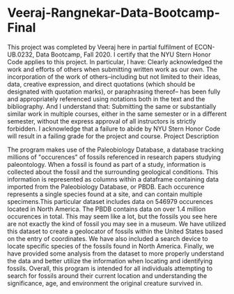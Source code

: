 # Veeraj-Rangnekar-Data-Bootcamp-Final

This project was completed by Veeraj here in partial fulfilment of ECON-UB.0232,
Data Bootcamp, Fall 2020. I certify that the NYU Stern Honor Code applies to this project. In
particular, I have:
Clearly acknowledged the work and efforts of others when submitting written work as our own.
The incorporation of the work of others–including but not limited to their ideas, data, creative
expression, and direct quotations (which should be designated with quotation marks), or paraphrasing thereof– has been fully and appropriately referenced using notations both in the text
and the bibliography.
And I understand that:
Submitting the same or substantially similar work in multiple courses, either in the same semester
or in a different semester, without the express approval of all instructors is strictly forbidden.
I acknowledge that a failure to abide by NYU Stern Honor Code will result in a failing grade for
the project and course.
Project Description


The program makes use of the Paleobiology Database, a database tracking millions of "occurences" of fossils referenced in research papers studying paleontology.
When a fossil is found as part of a study, information is collected about the fossil and the surrounding geological conditions. This information is represented
as columns within a dataframe containing data imported from the Paleobiology Database, or PBDB. Each occurence represents a single species found at a site, and can contain multiple specimens.This particular dataset includes data on 546979 occurences located in North America. The PBDB contains data on over 1.4 million occurences in total. This may seem like a lot, but the fossils you see here are not exactly the kind of fossil you may see in a museum. We have utilized this dataset to create a geolocator of fossils within the United States based on the entry of coordinates. We have also included a search device to locate specific species of the fossils found in North America. Finally, we have provided some analysis from the dataset to more properly understand the data and better utilize the information when locating and identifying fossils. Overall, this program is intended for all individuals attempting to search for fossils around their current location and understanding the significance, age, and environment the original creature survived in.
